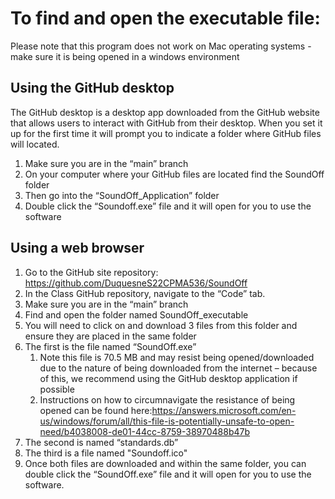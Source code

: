 # To find and open the executable file: 

Please note that this program does not work on Mac operating systems  - make sure it is being opened in a windows environment 

## Using the GitHub desktop 
The GitHub desktop is a desktop app downloaded from the GitHub website that allows users to interact with GitHub from their desktop. When you set it up for the first time it will prompt you to indicate a folder where GitHub files will located. 

1.	Make sure you are in the “main” branch
2.	On your computer where your GitHub files are located find the SoundOff folder
3.	Then go into the “SoundOff_Application” folder
4.	Double click the “Soundoff.exe” file and it will open for you to use the software

## Using a web browser 

1. Go to the GitHub site repository: https://github.com/DuquesneS22CPMA536/SoundOff
2. In the Class GitHub repository, navigate to the “Code” tab. 
3. Make sure you are in the “main” branch
4. Find and open the folder named SoundOff_executable 
5. You will need to click on and download 3 files from this folder and ensure they are placed in the same folder
6. The first is the file named “SoundOff.exe”
   1. Note this file is 70.5 MB and may resist being opened/downloaded due to the nature of being downloaded from the internet – because of this, we recommend using the GitHub desktop application if possible
   2. Instructions on how to circumnavigate the resistance of being opened can be found here:https://answers.microsoft.com/en-us/windows/forum/all/this-file-is-potentially-unsafe-to-open-need/b4038008-de01-44cc-8759-38970488b47b
7. The second is named “standards.db”
8. The third is a file named "Soundoff.ico"
9. Once both files are downloaded and within the same folder, you can double click the “SoundOff.exe” file and it will open for you to use the software.






